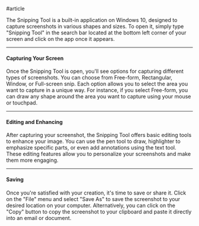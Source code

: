 #article 

The Snipping Tool is a built-in application on Windows 10, designed to capture screenshots in various shapes and sizes. To open it, simply type "Snipping Tool" in the search bar located at the bottom left corner of your screen and click on the app once it appears.

---
#### Capturing Your Screen

Once the Snipping Tool is open, you'll see options for capturing different types of screenshots. You can choose from Free-form, Rectangular, Window, or Full-screen snip. Each option allows you to select the area you want to capture in a unique way. For instance, if you select Free-form, you can draw any shape around the area you want to capture using your mouse or touchpad.

---
#### Editing and Enhancing

After capturing your screenshot, the Snipping Tool offers basic editing tools to enhance your image. You can use the pen tool to draw, highlighter to emphasize specific parts, or even add annotations using the text tool. These editing features allow you to personalize your screenshots and make them more engaging.

---
#### Saving

Once you're satisfied with your creation, it's time to save or share it. Click on the "File" menu and select "Save As" to save the screenshot to your desired location on your computer. Alternatively, you can click on the "Copy" button to copy the screenshot to your clipboard and paste it directly into an email or document.

